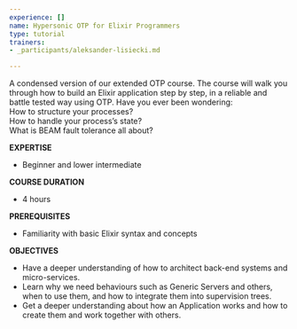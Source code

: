 ```yaml
---
experience: []
name: Hypersonic OTP for Elixir Programmers
type: tutorial
trainers:
- _participants/aleksander-lisiecki.md

---
```

A condensed version of our extended OTP course. The course will walk you through how to build an Elixir application step by step, in a reliable and battle tested way using OTP. Have you ever been wondering:  
How to structure your processes?  
How to handle your process’s state?  
What is BEAM fault tolerance all about?

**EXPERTISE**

* Beginner and lower intermediate

**COURSE DURATION**

* 4 hours

**PREREQUISITES**

* Familiarity with basic Elixir syntax and concepts

**OBJECTIVES**

* Have a deeper understanding of how to architect back-end systems and micro-services.
* Learn why we need behaviours such as Generic Servers and others, when to use them, and how to integrate them into supervision trees.
* Get a deeper understanding about how an Application works and how to create them and work together with others.
